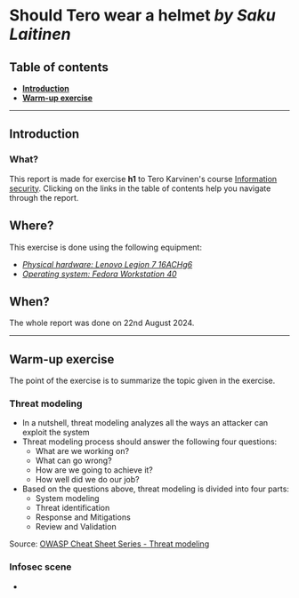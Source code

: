 # Should Tero wear a helmet _by Saku Laitinen_

## Table of contents

- **[Introduction](https://github.com/KebabGarva/Tunkeutumistestaus2024-bgu248/edit/main/h5.md#johdanto)**
- **[Warm-up exercise](https://github.com/KebabGarva/Tunkeutumistestaus2024-bgu248/blob/main/h5.md#Lämmittelytehtävä)**


--------------------------------------------------------------------------------------------------------------------------------------------------

## Introduction

### What?

This report is made for exercise **h1** to Tero Karvinen's course [Information security](https://terokarvinen.com/information-security/). Clicking on the links in the table of contents help you navigate through the report.

## Where?

This exercise is done using the following equipment:

- [*Physical hardware: Lenovo Legion 7 16ACHg6*](https://nanoreview.net/en/laptop/lenovo-legion-7-2021-amd?m=c.1_g.3_r.3_s.3)
- [*Operating system: Fedora Workstation 40*](https://fedoraproject.org/workstation/download)

## When?

The whole report was done on 22nd August 2024.

--------------------------------------------------------------------------------------------------------------------------------------------------

## Warm-up exercise

The point of the exercise is to summarize the topic given in the exercise.

### Threat modeling

- In a nutshell, threat modeling analyzes all the ways an attacker can exploit the system
- Threat modeling process should answer the following four questions:
  - What are we working on?
  - What can go wrong?
  - How are we going to achieve it?
  - How well did we do our job?
- Based on the questions above, threat modeling is divided into four parts:
  - System modeling
  - Threat identification
  - Response and Mitigations
  - Review and Validation

Source: [OWASP Cheat Sheet Series - Threat modeling](https://cheatsheetseries.owasp.org/cheatsheets/Threat_Modeling_Cheat_Sheet.html)

### Infosec scene

- 
